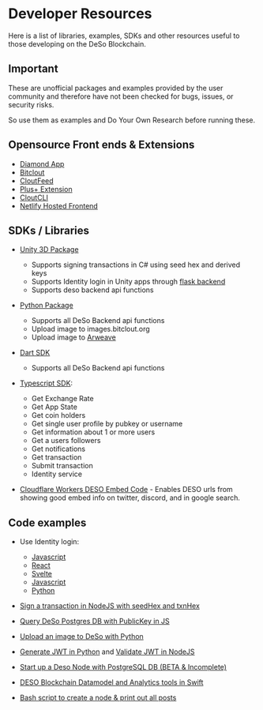 # Developer Resources

Here is a list of libraries, examples, SDKs and other resources useful to those developing on the DeSo Blockchain.

## Important

These are unofficial packages and examples provided by the user community and therefore have not been checked for bugs, issues, or security risks.

So use them as examples and Do Your Own Research before running these.

## Opensource Front ends & Extensions

* [Diamond App](https://github.com/diamond-app/frontend)
* [Bitclout](https://github.com/deso-protocol/frontend)
* [CloutFeed](https://github.com/CloutFeed/mobileApp)
* [Plus+ Extension](https://github.com/iPaulPro/BitCloutPlus)
* [CloutCLI](https://github.com/andrewarrow/cloutcli)
* [Netlify Hosted Frontend](https://github.com/DeSoDev/BitFlare)

## SDKs / Libraries 

* [Unity 3D Package](https://github.com/Desonity/Desonity)

    - Supports signing transactions in C# using seed hex and derived keys
    - Supports Identity login in Unity apps through [flask backend](https://github.com/Desonity/Backend-Flask)
    - Supports deso backend api functions

* [Python Package](https://pypi.org/project/deso/) 

    - Supports all DeSo Backend api functions
    - Upload image to images.bitclout.org
    - Upload image to [Arweave](https://arweave.org)

* [Dart SDK](https://github.com/DeverseSocial/deso_sdk) 

    - Supports all DeSo Backend api functions

* [Typescript SDK](https://github.com/bitclouthunt/bitclout-sdk):

    - Get Exchange Rate
    - Get App State
    - Get coin holders
    - Get single user profile by pubkey or username
    - Get information about 1 or more users
    - Get a users followers
    - Get notifications
    - Get transaction
    - Submit transaction
    - Identity service

* [Cloudflare Workers DESO Embed Code](https://github.com/DeSoDev/EmbeDeSo) - Enables DESO urls from showing good embed info on twitter, discord, and in google search.

## Code examples

* Use Identity login:

    - [Javascript](https://github.com/mubashariqbal/login-with-bitclout)
    - [React](https://github.com/BogdanDidenko/react-bitclout-login) 
    - [Svelte](https://github.com/mvanhalen/bitclout-identity-window-svelte) 
    - [Javascript](https://github.com/PrismWeb3/deso-web-identity) 
    - [Python](https://github.com/neonstoic/BitcloutPythonIdentityExample) 

* [Sign a transaction in NodeJS with seedHex and txnHex](https://gist.github.com/chafreaky/09296ff58b937056d362b69c2ef59a47)

* [Query DeSo Postgres DB with PublicKey in JS](https://gist.github.com/iPaulPro/2255639769eeedb1394921978a6be895)

* [Upload an image to DeSo with Python](https://gist.github.com/sungkhum/291d3d34f8e63b931a312c805ed19b1c)

* [Generate JWT in Python](https://gist.github.com/sungkhum/53b5b3cd050d46387c1f555f4dad18a5) and [Validate JWT in NodeJS](https://github.com/mattetre/bitclout-jwt-validate/)

* [Start up a Deso Node with PostgreSQL DB (BETA & Incomplete)](https://github.com/tijno/bitclout-run/tree/progres#warning)

* [DESO Blockchain Datamodel and Analytics tools in Swift](https://github.com/lludo/BitClout)

* [Bash script to create a node & print out all posts](https://github.com/DeSoDev/cloutprint)

